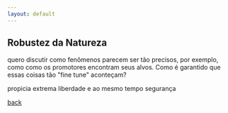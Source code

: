 ```yaml
---
layout: default
---
```


## Robustez da Natureza



quero discutir como fenômenos parecem ser tão precisos, por exemplo, como como os promotores encontram seus alvos. Como é garantido que essas coisas tão "fine tune" aconteçam?

propicia extrema liberdade e ao mesmo tempo segurança



 



[back](./)
